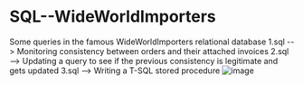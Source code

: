 # SQL--WideWorldImporters
Some queries in the famous WideWorldImporters relational database
1.sql --> Monitoring consistency between orders and their attached invoices 
2.sql --> Updating a query to see if the previous consistency is legitimate and gets updated 
3.sql --> Writing a T-SQL stored procedure
![image](https://user-images.githubusercontent.com/44393451/113060561-1acfd880-91b1-11eb-8fd8-b876c0330c96.png)


